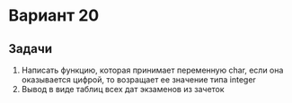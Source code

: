 # Вариант 20
## Задачи
1. Написать функцию, которая принимает переменную char, если она оказывается цифрой, то возращает ее значение типа integer
2. Вывод в виде таблиц всех дат экзаменов из зачеток
